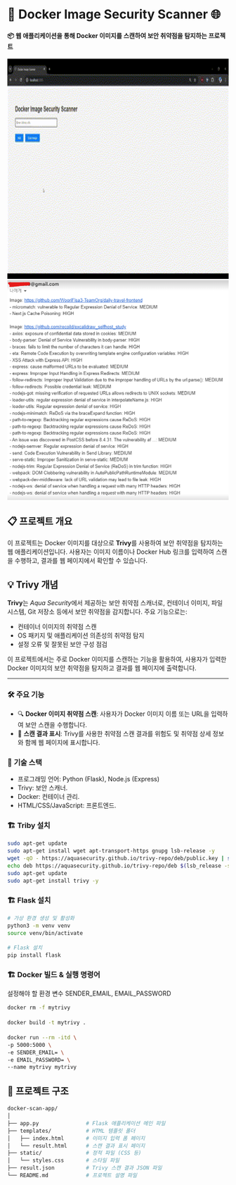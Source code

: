 # 🚀 Docker Image Security Scanner 🌐

#### 📦 웹 애플리케이션을 통해 Docker 이미지를 스캔하여 보안 취약점을 탐지하는 프로젝트

<img src="images/demo.gif" style="height:500px"/>

<img src="images/gmail.png"/>

## 📋 프로젝트 개요

이 프로젝트는 Docker 이미지를 대상으로 <strong>Trivy</strong>를 사용하여 보안 취약점을 탐지하는 웹 애플리케이션입니다. 사용자는 이미지 이름이나 Docker Hub 링크를 입력하여 스캔을 수행하고, 결과를 웹 페이지에서 확인할 수 있습니다.

<h2>💡 Trivy 개념</h2>
<p><strong>Trivy</strong>는 <em>Aqua Security</em>에서 제공하는 보안 취약점 스캐너로, 컨테이너 이미지, 파일 시스템, Git 저장소 등에서 보안 취약점을 감지합니다. 주요 기능으로는:</p>
<ul>
  <li>컨테이너 이미지의 취약점 스캔</li>
  <li>OS 패키지 및 애플리케이션 의존성의 취약점 탐지</li>
  <li>설정 오류 및 잘못된 보안 구성 점검</li>
</ul>
<p>이 프로젝트에서는 주로 Docker 이미지를 스캔하는 기능을 활용하여, 사용자가 입력한 Docker 이미지의 보안 취약점을 탐지하고 결과를 웹 페이지에 출력합니다.</p>

---

### 🛠️ 주요 기능

-   🔍 **Docker 이미지 취약점 스캔**: 사용자가 Docker 이미지 이름 또는 URL을 입력하여 보안 스캔을 수행합니다.
-   📄 **스캔 결과 표시**: Trivy를 사용한 취약점 스캔 결과를 위험도 및 취약점 상세 정보와 함께 웹 페이지에 표시합니다.

### 🔧 **기술 스택**

-   프로그래밍 언어: Python (Flask), Node.js (Express)
-   Trivy: 보안 스캐너.
-   Docker: 컨테이너 관리.
-   HTML/CSS/JavaScript: 프론트엔드.

### 🏗️ Triby 설치

```bash
sudo apt-get update
sudo apt-get install wget apt-transport-https gnupg lsb-release -y
wget -qO - https://aquasecurity.github.io/trivy-repo/deb/public.key | sudo apt-key add -
echo deb https://aquasecurity.github.io/trivy-repo/deb $(lsb_release -sc) main | sudo tee -a /etc/apt/sources.list.d/trivy.list
sudo apt-get update
sudo apt-get install trivy -y
```

### 🏗️ Flask 설치

```bash
# 가상 환경 생성 및 활성화
python3 -m venv venv
source venv/bin/activate

# Flask 설치
pip install flask
```

### 🏗️ Docker 빌드 & 실행 명령어

설정해야 할 환경 변수 SENDER_EMAIL, EMAIL_PASSWORD

```bash
docker rm -f mytrivy

docker build -t mytrivy .

docker run --rm -itd \
-p 5000:5000 \
-e SENDER_EMAIL= \
-e EMAIL_PASSWORD= \
--name mytrivy mytrivy
```

## 📂 프로젝트 구조

```bash
docker-scan-app/
│
├── app.py               # Flask 애플리케이션 메인 파일
├── templates/           # HTML 템플릿 폴더
│   ├── index.html       # 이미지 입력 폼 페이지
│   └── result.html      # 스캔 결과 표시 페이지
├── static/              # 정적 파일 (CSS 등)
│   └── styles.css       # 스타일 파일
├── result.json          # Trivy 스캔 결과 JSON 파일
└── README.md            # 프로젝트 설명 파일
```

